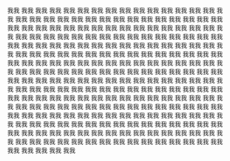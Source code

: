 我我 
我我 
我我 
我我 
我我 
我我 
我我 
我我 
我我 
我我 
我我 
我我 
我我 
我我 
我我 
我我 
我我 
我我 
我我 
我我 
我我 
我我 
我我 
我我 
我我 
我我 
我我 
我我 
我我 
我我 
我我 
我我 
我我 
我我 
我我 
我我 
我我 
我我 
我我 
我我 
我我 
我我 
我我 
我我 
我我 
我我 
我我 
我我 
我我 
我我 
我我 
我我 
我我 
我我 
我我 
我我 
我我 
我我 
我我 
我我 
我我 
我我 
我我 
我我 
我我 
我我 
我我 
我我 
我我 
我我 
我我 
我我 
我我 
我我 
我我 
我我 
我我 
我我 
我我 
我我 
我我 
我我 
我我 
我我 
我我 
我我 
我我 
我我 
我我 
我我 
我我 
我我 
我我 
我我 
我我 
我我 
我我 
我我 
我我 
我我 
我我 
我我 
我我 
我我 
我我 
我我 
我我 
我我 
我我 
我我 
我我 
我我 
我我 
我我 
我我 
我我 
我我 
我我 
我我 
我我 
我我 
我我 
我我 
我我 
我我 
我我 
我我 
我我 
我我 
我我 
我我 
我我 
我我 
我我 
我我 
我我 
我我 
我我 
我我 
我我 
我我 
我我 
我我 
我我 
我我 
我我 
我我 
我我 
我我 
我我 
我我 
我我 
我我 
我我 
我我 
我我 
我我 
我我 
我我 
我我 
我我 
我我 
我我 
我我 
我我 
我我 
我我 
我我 
我我 
我我 
我我 
我我 
我我 
我我 
我我 
我我 
我我 
我我 
我我 
我我 
我我 
我我 
我我 
我我 
我我 
我我 
我我 
我我 
我我 
我我 
我我 
我我 
我我 
我我 
我我 
我我 
我我 
我我 
我我 
我我 
我我 
我我 
我我 
我我 
我我 
我我 
我我 
我我 
我我 
我我 
我我 
我我 
我我 
我我 
我我 
我我 
我我 
我我 
我我 
我我 
我我 
我我 
我我 
我我 
我我 
我我 
我我 
我我 
我我 
我我 
我我 
我我 
我我 
我我 
我我 
我我 
我我 
我我 
我我 
我我 
我我 
我我 
我我 
我我 
我我 
我我 
我我 
我我 
我我 
我我 
我我 
我我 
我我 
